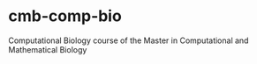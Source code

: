 # cmb-comp-bio
Computational Biology course of the Master in Computational and Mathematical Biology
